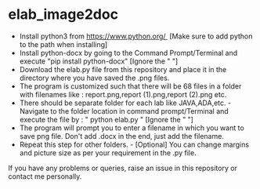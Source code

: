 # elab_image2doc
- Install python3 from https://www.python.org/  [Make sure to add python to the path when installing] 
- Install python-docx by going to the Command Prompt/Terminal and execute "pip install python-docx" [Ignore the " "] 
- Download the elab.py file from this repository and place it in the directory where you have saved the .png files. 
- The program is customized such that there will be 68 files in a folder with filenames like : report.png,report (1).png,report (2).png etc.  
- There should be separate folder for each lab like JAVA,ADA,etc. - Navigate to the folder location in command prompt/Terminal and execute the file by : " python elab.py " [Ignore the " "]  
- The program will prompt you to enter a filename in which you want to save png file. Don't add .docx in the end, just add the filename. 
- Repeat this step for other folders. - [Optional] You can change margins and picture size as per your requirement in the .py file.

If you have any problems or queries, raise an issue in this repository or contact me personally.
